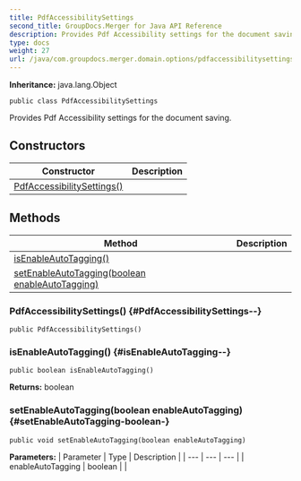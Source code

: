 ```yaml
---
title: PdfAccessibilitySettings
second_title: GroupDocs.Merger for Java API Reference
description: Provides Pdf Accessibility settings for the document saving.
type: docs
weight: 27
url: /java/com.groupdocs.merger.domain.options/pdfaccessibilitysettings/
---
```

**Inheritance:**
java.lang.Object
```
public class PdfAccessibilitySettings
```

Provides Pdf Accessibility settings for the document saving.
## Constructors

| Constructor | Description |
| --- | --- |
| [PdfAccessibilitySettings()](#PdfAccessibilitySettings--) |  |
## Methods

| Method | Description |
| --- | --- |
| [isEnableAutoTagging()](#isEnableAutoTagging--) |  |
| [setEnableAutoTagging(boolean enableAutoTagging)](#setEnableAutoTagging-boolean-) |  |
### PdfAccessibilitySettings() {#PdfAccessibilitySettings--}
```
public PdfAccessibilitySettings()
```


### isEnableAutoTagging() {#isEnableAutoTagging--}
```
public boolean isEnableAutoTagging()
```




**Returns:**
boolean
### setEnableAutoTagging(boolean enableAutoTagging) {#setEnableAutoTagging-boolean-}
```
public void setEnableAutoTagging(boolean enableAutoTagging)
```




**Parameters:**
| Parameter | Type | Description |
| --- | --- | --- |
| enableAutoTagging | boolean |  |


